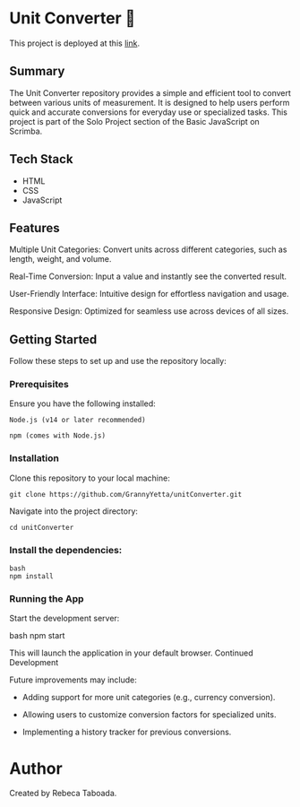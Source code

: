 # Unit Converter 📐

This project is deployed at this [link](https://beckasunitconverter.netlify.app/).

## Summary

The Unit Converter repository provides a simple and efficient tool to convert between various units of measurement. It is designed to help users perform quick and accurate conversions for everyday use or specialized tasks. This project is part of the Solo Project section of the Basic JavaScript on Scrimba.


## Tech Stack

- HTML
- CSS
- JavaScript

## Features

 Multiple Unit Categories: Convert units across different categories, such as length, weight, and volume.

 Real-Time Conversion: Input a value and instantly see the converted result.

 User-Friendly Interface: Intuitive design for effortless navigation and usage.

 Responsive Design: Optimized for seamless use across devices of all sizes.

## Getting Started

Follow these steps to set up and use the repository locally:


### Prerequisites

Ensure you have the following installed:

    Node.js (v14 or later recommended)

    npm (comes with Node.js)

### Installation

 Clone this repository to your local machine:

```git clone https://github.com/GrannyYetta/unitConverter.git```

Navigate into the project directory:

```cd unitConverter```

### Install the dependencies:

    bash
    npm install

### Running the App

Start the development server:

bash
npm start

This will launch the application in your default browser.
Continued Development

Future improvements may include:

- Adding support for more unit categories (e.g., currency conversion).

- Allowing users to customize conversion factors for specialized units.

- Implementing a history tracker for previous conversions.

# Author

Created by Rebeca Taboada.
